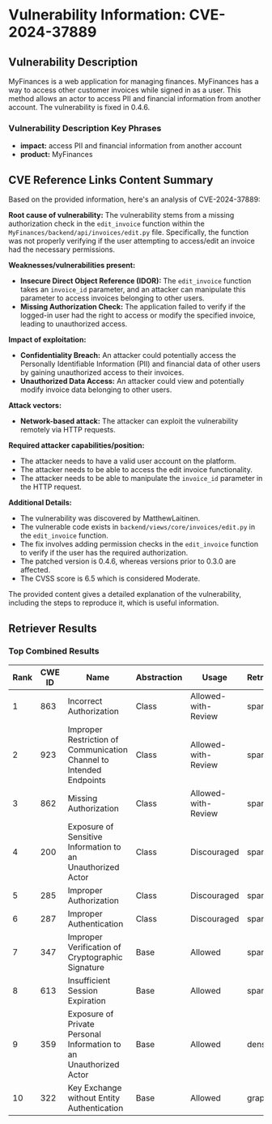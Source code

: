 # Vulnerability Information: CVE-2024-37889

## Vulnerability Description
MyFinances is a web application for managing finances. MyFinances has a way to access other customer invoices while signed in as a user. This method allows an actor to access PII and financial information from another account. The vulnerability is fixed in 0.4.6.

### Vulnerability Description Key Phrases
- **impact:** access PII and financial information from another account
- **product:** MyFinances

## CVE Reference Links Content Summary
Based on the provided information, here's an analysis of CVE-2024-37889:

**Root cause of vulnerability:**
The vulnerability stems from a missing authorization check in the `edit_invoice` function within the `MyFinances/backend/api/invoices/edit.py` file. Specifically, the function was not properly verifying if the user attempting to access/edit an invoice had the necessary permissions.

**Weaknesses/vulnerabilities present:**
- **Insecure Direct Object Reference (IDOR):** The `edit_invoice` function takes an `invoice_id` parameter, and an attacker can manipulate this parameter to access invoices belonging to other users.
- **Missing Authorization Check:** The application failed to verify if the logged-in user had the right to access or modify the specified invoice, leading to unauthorized access.

**Impact of exploitation:**
- **Confidentiality Breach:** An attacker could potentially access the Personally Identifiable Information (PII) and financial data of other users by gaining unauthorized access to their invoices.
- **Unauthorized Data Access:** An attacker could view and potentially modify invoice data belonging to other users.

**Attack vectors:**
- **Network-based attack:** The attacker can exploit the vulnerability remotely via HTTP requests.

**Required attacker capabilities/position:**
- The attacker needs to have a valid user account on the platform.
- The attacker needs to be able to access the edit invoice functionality.
- The attacker needs to be able to manipulate the `invoice_id` parameter in the HTTP request.

**Additional Details:**
- The vulnerability was discovered by MatthewLaitinen.
- The vulnerable code exists in `backend/views/core/invoices/edit.py` in the `edit_invoice` function.
- The fix involves adding permission checks in the `edit_invoice` function to verify if the user has the required authorization.
- The patched version is 0.4.6, whereas versions prior to 0.3.0 are affected.
- The CVSS score is 6.5 which is considered Moderate.

The provided content gives a detailed explanation of the vulnerability, including the steps to reproduce it, which is useful information.

## Retriever Results

### Top Combined Results

| Rank | CWE ID | Name | Abstraction | Usage  | Retrievers | Individual Scores |
|------|--------|------|-------------|-------|------------|-------------------|
| 1 | 863 | Incorrect Authorization | Class | Allowed-with-Review | sparse | 0.084 |
| 2 | 923 | Improper Restriction of Communication Channel to Intended Endpoints | Class | Allowed-with-Review | sparse | 0.083 |
| 3 | 862 | Missing Authorization | Class | Allowed-with-Review | sparse | 0.081 |
| 4 | 200 | Exposure of Sensitive Information to an Unauthorized Actor | Class | Discouraged | sparse | 0.081 |
| 5 | 285 | Improper Authorization | Class | Discouraged | sparse | 0.081 |
| 6 | 287 | Improper Authentication | Class | Discouraged | sparse | 0.080 |
| 7 | 347 | Improper Verification of Cryptographic Signature | Base | Allowed | sparse | 0.080 |
| 8 | 613 | Insufficient Session Expiration | Base | Allowed | sparse | 0.080 |
| 9 | 359 | Exposure of Private Personal Information to an Unauthorized Actor | Base | Allowed | dense | 0.449 |
| 10 | 322 | Key Exchange without Entity Authentication | Base | Allowed | graph | 0.002 |

